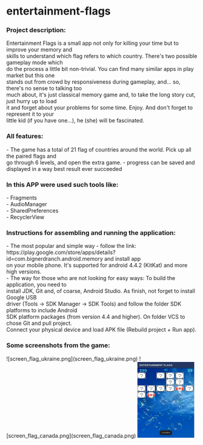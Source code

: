# entertainment-flags

<h3>Project description:</h3>
Entertainment Flags is a small app not only for killing your time but to improve your memory and<br>
skills to understand which flag refers to which country. There's two possible gameplay mode which<br>
do the process a little bit non-trivial. You can find many similar apps in play market but this one<br>
stands out from crowd by responsiveness during gameplay, and... so, there's no sense to talking too<br>
much about, it's just classical memory game and, to take the long story cut, just hurry up to load<br>
it and forget about your problems for some time. Enjoy. And don't forget to represent it to your<br>
little kid (if you have one...), he (she) will be fascinated.<br>

<h3>All features:</h3>
- The game has a total of 21 flag of countries around the world. Pick up all the paired flags and<br>
go through 6 levels, and open the extra game.
- progress can be saved and displayed in a way best result ever succeeded<br>

<h3>In this APP were used such tools like:</h3>
- Fragments<br>
- AudioManager<br>
- SharedPreferences<br>
- RecyclerView<br>

<h3>Instructions for assembling and running the application:</h3>
- The most popular and simple way - follow the link:<br>
https://play.google.com/store/apps/details?id=com.bignerdranch.android.memory and install app<br>
on your mobile phone. It's supported for android 4.4.2 (KitKat) and more high versions.<br>
- The way for those who are not looking for easy ways: To build the application, you need to<br>
install JDK, Git and, of coarse, Android Studio. As finish, not forget to install Google USB<br>
driver (Tools -> SDK Manager -> SDK Tools) and follow the folder SDK platforms to include Android<br>
SDK platform packages (from version 4.4 and higher). On folder VCS to chose Git and pull project.<br>
Connect your physical device and load APK file (Rebuild project + Run app).<br>

<h3>Some screenshots from the game:</h3>
![screen_flag_ukraine.png](screen_flag_ukraine.png)
![screen_flag_canada.png](screen_flag_canada.png)
<img alt="screen_flag_canada.jpg" height="200" src="screen_flag_canada.jpg" width="150"/>
